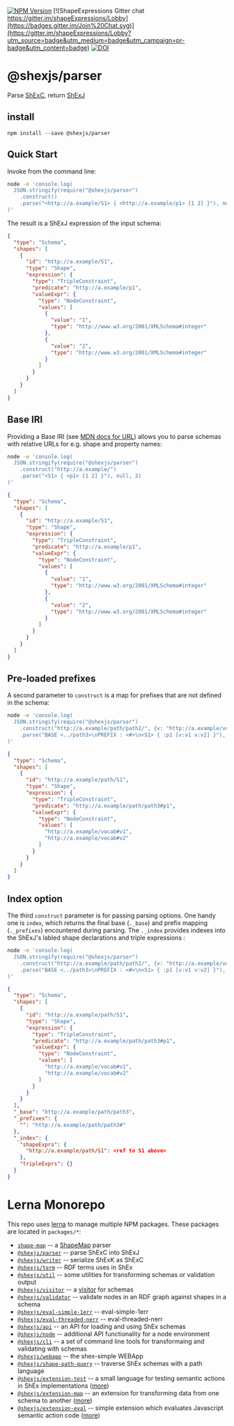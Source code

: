 [![NPM Version](https://badge.fury.io/js/@shexjs%2Fparser.png)](https://npmjs.org/package/shex)
[![ShapeExpressions Gitter chat https://gitter.im/shapeExpressions/Lobby](https://badges.gitter.im/Join%20Chat.svg)](https://gitter.im/shapeExpressions/Lobby?utm_source=badge&utm_medium=badge&utm_campaign=pr-badge&utm_content=badge)
[![DOI](https://zenodo.org/badge/DOI/10.5281/zenodo.1213693.svg)](https://doi.org/10.5281/zenodo.1213693)

# @shexjs/parser
Parse [ShExC](https://shex.io/shex-semantics/#shexc), return [ShExJ](https://shex.io/shex-semantics/#shexj)

## install

``` shell
npm install --save @shexjs/parser
```

## Quick Start
Invoke from the command line:
``` sh
node -e 'console.log(
  JSON.stringify(require("@shexjs/parser")
    .construct()
    .parse("<http://a.example/S1> { <http://a.example/p1> [1 2] }"), null, 2)
)'
```
The result is a ShExJ expression of the input schema:
``` json
{
  "type": "Schema",
  "shapes": [
    {
      "id": "http://a.example/S1",
      "type": "Shape",
      "expression": {
        "type": "TripleConstraint",
        "predicate": "http://a.example/p1",
        "valueExpr": {
          "type": "NodeConstraint",
          "values": [
            {
              "value": "1",
              "type": "http://www.w3.org/2001/XMLSchema#integer"
            },
            {
              "value": "2",
              "type": "http://www.w3.org/2001/XMLSchema#integer"
            }
          ]
        }
      }
    }
  ]
}
```

## Base IRI
Providing a Base IRI (see [MDN docs for URL](https://developer.mozilla.org/en-US/docs/Web/API/URL)) allows you to parse schemas with relative URLs for e.g. shape and property names:
``` sh
node -e 'console.log(
  JSON.stringify(require("@shexjs/parser")
    .construct("http://a.example/")
    .parse("<S1> { <p1> [1 2] }"), null, 2)
)'
```
``` json
{
  "type": "Schema",
  "shapes": [
    {
      "id": "http://a.example/S1",
      "type": "Shape",
      "expression": {
        "type": "TripleConstraint",
        "predicate": "http://a.example/p1",
        "valueExpr": {
          "type": "NodeConstraint",
          "values": [
            {
              "value": "1",
              "type": "http://www.w3.org/2001/XMLSchema#integer"
            },
            {
              "value": "2",
              "type": "http://www.w3.org/2001/XMLSchema#integer"
            }
          ]
        }
      }
    }
  ]
}
```

## Pre-loaded prefixes
A second parameter to `construct` is a map for prefixes that are not defined in the schema:
``` sh
node -e 'console.log(
  JSON.stringify(require("@shexjs/parser")
    .construct("http://a.example/path/path2/", {v: "http://a.example/vocab#"})
    .parse("BASE <../path3>\nPREFIX : <#>\n<S1> { :p1 [v:v1 v:v2] }"), null, 2)
)'
```
``` json
{
  "type": "Schema",
  "shapes": [
    {
      "id": "http://a.example/path/S1",
      "type": "Shape",
      "expression": {
        "type": "TripleConstraint",
        "predicate": "http://a.example/path/path3#p1",
        "valueExpr": {
          "type": "NodeConstraint",
          "values": [
            "http://a.example/vocab#v1",
            "http://a.example/vocab#v2"
          ]
        }
      }
    }
  ]
}
```

## Index option
The third `construct` parameter is for passing parsing options. One handy one is `index`, which returns the final base (`._base`) and prefix mapping (`._prefixes`) encountered during parsing. The `._index` provides indexes into the ShExJ's labled shape declarations and triple expressions :
``` sh
node -e 'console.log(
  JSON.stringify(require("@shexjs/parser")
    .construct("http://a.example/path/path2/", {v: "http://a.example/vocab#"}, {index:true})
    .parse("BASE <../path3>\nPREFIX : <#>\n<S1> { :p1 [v:v1 v:v2] }"), null, 2)
)'
```
``` json
{
  "type": "Schema",
  "shapes": [
    {
      "id": "http://a.example/path/S1",
      "type": "Shape",
      "expression": {
        "type": "TripleConstraint",
        "predicate": "http://a.example/path/path3#p1",
        "valueExpr": {
          "type": "NodeConstraint",
          "values": [
            "http://a.example/vocab#v1",
            "http://a.example/vocab#v2"
          ]
        }
      }
    }
  ],
  "_base": "http://a.example/path/path3",
  "_prefixes": {
    "": "http://a.example/path/path3#"
  },
  "_index": {
    "shapeExprs": {
      "http://a.example/path/S1": <ref to S1 above>
    },
    "tripleExprs": {}
  }
}
```

# Lerna Monorepo

This repo uses [lerna](https://github.com/lerna/lerna) to manage multiple NPM packages. These packages are located in `packages/*`:

- [`shape-map`](../shape-map#readme) -- a [ShapeMap](https://shexspec.github.io/shape-map/) parser
- [`@shexjs/parser`](../shex-parser#readme) -- parse ShExC into ShExJ
- [`@shexjs/writer`](../shex-writer#readme) -- serialize ShExK as ShExC
- [`@shexjs/term`](../shex-term#readme) -- RDF terms uses in ShEx
- [`@shexjs/util`](../shex-util#readme) -- some utilities for transforming schemas or validation output
- [`@shexjs/visitor`](../shex-visitor#readme) -- a [visitor](https://en.wikipedia.org/wiki/Visitor_pattern) for schemas
- [`@shexjs/validator`](../shex-validator#readme) -- validate nodes in an RDF graph against shapes in a schema
- [`@shexjs/eval-simple-1err`](../eval-simple-1err#readme) -- eval-simple-1err
- [`@shexjs/eval-threaded-nerr`](../eval-threaded-nerr#readme) -- eval-threaded-nerr
- [`@shexjs/api`](../shex-api#readme) -- an API for loading and using ShEx schemas
- [`@shexjs/node`](../shex-node#readme) -- additional API functionality for a node environment
- [`@shexjs/cli`](../shex-cli#readme) -- a set of command line tools for transformaing and validating with schemas
- [`@shexjs/webapp`](../shex-webapp#readme) -- the shex-simple WEBApp
- [`@shexjs/shape-path-query`](../shex-shape-path-query#readme) -- traverse ShEx schemas with a path language
- [`@shexjs/extension-test`](../extension-test#readme) -- a small language for testing semantic actions in ShEx implementations ([more](http://shex.io/extensions/Test/))
- [`@shexjs/extension-map`](../extension-map#readme) -- an extension for transforming data from one schema to another ([more](http://shex.io/extensions/Map/))
- [`@shexjs/extension-eval`](../extension-eval#readme) -- simple extension which evaluates Javascript semantic action code ([more](http://shex.io/extensions/Eval/))

